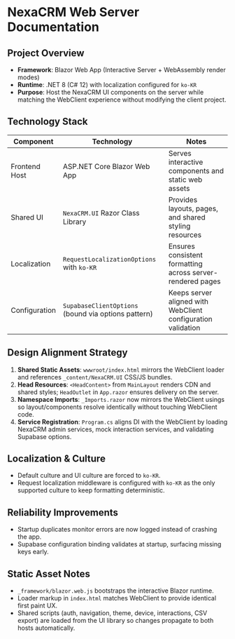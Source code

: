 # NexaCRM Web Server Documentation

## Project Overview
- **Framework**: Blazor Web App (Interactive Server + WebAssembly render modes)
- **Runtime**: .NET 8 (C# 12) with localization configured for `ko-KR`
- **Purpose**: Host the NexaCRM UI components on the server while matching the WebClient experience without modifying the client project.

## Technology Stack
| Component | Technology | Notes |
|-----------|------------|-------|
| Frontend Host | ASP.NET Core Blazor Web App | Serves interactive components and static web assets |
| Shared UI | `NexaCRM.UI` Razor Class Library | Provides layouts, pages, and shared styling resources |
| Localization | `RequestLocalizationOptions` with `ko-KR` | Ensures consistent formatting across server-rendered pages |
| Configuration | `SupabaseClientOptions` (bound via options pattern) | Keeps server aligned with WebClient configuration validation |

## Design Alignment Strategy
1. **Shared Static Assets**: `wwwroot/index.html` mirrors the WebClient loader and references `_content/NexaCRM.UI` CSS/JS bundles.
2. **Head Resources**: `<HeadContent>` from `MainLayout` renders CDN and shared styles; `HeadOutlet` in `App.razor` ensures delivery on the server.
3. **Namespace Imports**: `_Imports.razor` now mirrors the WebClient usings so layout/components resolve identically without touching WebClient code.
4. **Service Registration**: `Program.cs` aligns DI with the WebClient by loading NexaCRM admin services, mock interaction services, and validating Supabase options.

## Localization & Culture
- Default culture and UI culture are forced to `ko-KR`.
- Request localization middleware is configured with `ko-KR` as the only supported culture to keep formatting deterministic.

## Reliability Improvements
- Startup duplicates monitor errors are now logged instead of crashing the app.
- Supabase configuration binding validates at startup, surfacing missing keys early.

## Static Asset Notes
- `_framework/blazor.web.js` bootstraps the interactive Blazor runtime.
- Loader markup in `index.html` matches WebClient to provide identical first paint UX.
- Shared scripts (auth, navigation, theme, device, interactions, CSV export) are loaded from the UI library so changes propagate to both hosts automatically.
